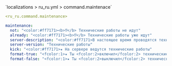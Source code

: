 <!--@include: @/parts/module/command/maintenance.md#title-->
<!--@include: @/parts/words.md#path--> `localizations > ru_ru.yml > command.maintenace`

<!--@include: @/parts/module/command/maintenance.md#explanation-->

<!--@include: @/parts/words.md#edit-->
```yaml
<ru_ru.command.maintenance>
```

<!--@include: @/parts/words.md#default-->
```yaml
maintenance:
  not: "<color:#ff7171><b>⁉</b> Технические работы не идут"
  already: "<color:#ff7171><b>⁉</b> Технические работы уже идут"
  server-description: "<color:#ff7171>В настоящее время проводятся технические работы"
  server-version: "Технические работы"
  kick: "<color:#ff7171>★ На сервере ведутся технические работы"
  format-true: "<fcolor:1>★ Ты <fcolor:2>включил</fcolor:2> технические работы на сервере"
  format-false: "<fcolor:1>★ Ты <fcolor:2>выключил</fcolor:2> технические работы на сервере"
```

<!--@include: @/parts/module/command/maintenance.md#parameters-->
<!--@include: @/parts/module/command/maintenance.md#localization-->